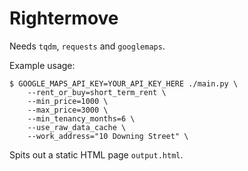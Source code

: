 # Rightermove

Needs `tqdm`, `requests` and `googlemaps`.

Example usage:

```shell
$ GOOGLE_MAPS_API_KEY=YOUR_API_KEY_HERE ./main.py \
    --rent_or_buy=short_term_rent \
    --min_price=1000 \
    --max_price=3000 \
    --min_tenancy_months=6 \
    --use_raw_data_cache \
    --work_address="10 Downing Street" \
```

Spits out a static HTML page `output.html`.
